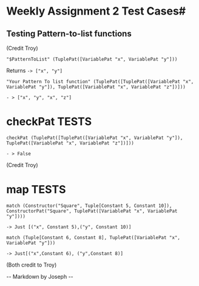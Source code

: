 # Weekly Assignment 2 Test Cases#


## Testing Pattern-to-list functions
  (Credit Troy)

```"$PatternToList" (TuplePat([VariablePat "x", VariablePat "y"]))```

Returns  ``-> ["x", "y"]``



`"Your Pattern To list function" (TuplePat([TuplePat([VariablePat "x", VariablePat "y"]), TuplePat([VariablePat "x", VariablePat "z"])]))`

`- > ["x", "y", "x", "z"]`

# checkPat TESTS #

  `checkPat (TuplePat([TuplePat([VariablePat "x", VariablePat "y"]), TuplePat([VariablePat "x", VariablePat "z"])]))`

   `- > False`

   (Credit Troy)




# map TESTS  #

`match (Constructor("Square", Tuple[Constant 5, Constant 10]), ConstructorPat("Square", TuplePat([VariablePat "x", VariablePat "y"])))`

`-> Just [("x", Constant 5),("y", Constant 10)]`

`match (Tuple[Constant 6, Constant 8], TuplePat([VariablePat "x", VariablePat "y"])) `

`-> Just[("x",Constant 6), ("y",Constant 8)]`

(Both credit to Troy)





-- Markdown by Joseph --

